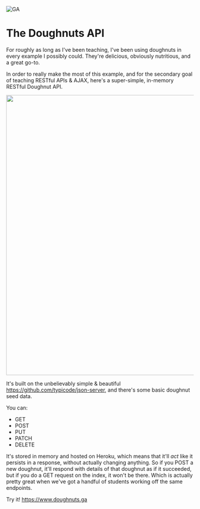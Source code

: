 ![GA](https://camo.githubusercontent.com/6ce15b81c1f06d716d753a61f5db22375fa684da/68747470733a2f2f67612d646173682e73332e616d617a6f6e6177732e636f6d2f70726f64756374696f6e2f6173736574732f6c6f676f2d39663838616536633963333837313639306533333238306663663535376633332e706e67)

# The Doughnuts API

For roughly as long as I've been teaching, I've been using doughnuts in every example I possibly could. They're delicious, obviously nutritious, and a great go-to.

In order to really make the most of this example, and for the secondary goal of teaching RESTful APIs & AJAX, here's a super-simple, in-memory RESTful Doughnut API.

<img width="752" src="https://cloud.githubusercontent.com/assets/25366/9149343/a5a13cbc-3d5a-11e5-8d82-fa85f5dff145.png">


It's built on the unbelievably simple & beautiful https://github.com/typicode/json-server, and there's some basic doughnut seed data.

You can:
- GET
- POST
- PUT
- PATCH
- DELETE

It's stored in memory and hosted on Heroku, which means that it'll _act_ like it persists in a response, without actually changing anything. So if you POST a new doughnut, it'll respond with details of that doughnut as if it succeeded, but if you do a GET request on the index, it won't be there. Which is actually pretty great when we've got a handful of students working off the same endpoints.

Try it! https://www.doughnuts.ga